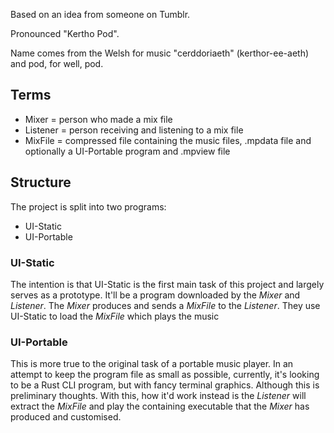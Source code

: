 Based on an idea from someone on Tumblr.

Pronounced "Kertho Pod".

Name comes from the Welsh for music "cerddoriaeth" (kerthor-ee-aeth) and pod, for well, pod.

## Terms
- Mixer = person who made a mix file
- Listener = person receiving and listening to a mix file
- MixFile = compressed file containing the music files, .mpdata file and optionally a UI-Portable program and .mpview file

## Structure
The project is split into two programs:
 - UI-Static
 - UI-Portable

### UI-Static
The intention is that UI-Static is the first main task of this project and largely serves as a prototype. It'll be a program downloaded by the _Mixer_ and _Listener_. The _Mixer_ produces and sends a _MixFile_ to the _Listener_. They use UI-Static to load the _MixFile_ which plays the music

### UI-Portable
This is more true to the original task of a portable music player. In an attempt to keep the program file as small as possible, currently, it's looking to be a Rust CLI program, but with fancy terminal graphics. Although this is preliminary thoughts.
With this, how it'd work instead is the _Listener_ will extract the _MixFile_ and play the containing executable that the _Mixer_ has produced and customised.
